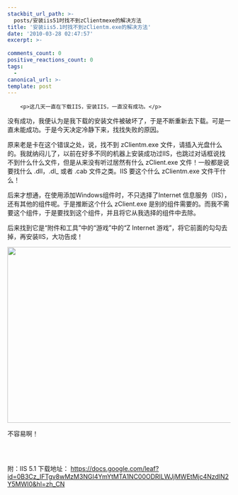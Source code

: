 ```yaml
---
stackbit_url_path: >-
  posts/安装iis51时找不到zClientmexe的解决方法
title: '安装iis5.1时找不到zClientm.exe的解决方法'
date: '2010-03-28 02:47:57'
excerpt: >-
  
comments_count: 0
positive_reactions_count: 0
tags: 
  - 
canonical_url: >-
template: post
---
```


        <p>这几天一直在下载IIS，安装IIS，一直没有成功。</p>
<p>没有成功，我便认为是我下载的安装文件被破坏了，于是不断重新去下载。可是一直未能成功。于是今天决定冷静下来，找找失败的原因。</p>
<p>原来老是卡在这个错误之处，说，找不到 zClientm.exe 文件，请插入光盘什么的。我就纳闷儿了，以前在好多不同的机器上安装成功过IIS，也跳过对话框说找不到什么什么文件，但是从来没有听过居然有什么 zClient.exe 文件！一般都是说要找什么 .dll，.dl_ 或者 .cab 文件之类。IIS 要这个什么 zClientm.exe 文件干什么！</p>
<p>后来才想通，在使用添加Windows组件时，不只选择了Internet 信息服务（IIS），还有其他的组件呢。于是推断这个什么 zClient.exe 是别的组件需要的。而我不需要这个组件，于是要找到这个组件，并且将它从我选择的组件中去除。</p>
<p>后来找到它是“附件和工具”中的“游戏”中的“Z Internet 游戏”，将它前面的勾勾去掉，再安装IIS，大功告成！</p>
<p><img width="600" height="398" alt="" src="http://www.zizhujy.com/blog/image.axd?picture=image_215.png"></p>
<p>不容易啊！</p>
<p><img alt="" src="http://www.zizhujy.com/blog/image.axd?picture=image_216.png"></p>
<p>&nbsp;</p>
<p>附：IIS 5.1 下载地址：&nbsp;<a href="https://docs.google.com/leaf?id=0B3Cz_IFTgv8wMzM3NGI4YmYtMTA1NC00ODRlLWJjMWEtMjc4NzdlN2Y5MWI0&amp;hl=zh_CN">https://docs.google.com/leaf?id=0B3Cz_IFTgv8wMzM3NGI4YmYtMTA1NC00ODRlLWJjMWEtMjc4NzdlN2Y5MWI0&amp;hl=zh_CN</a></p>
<p>&nbsp;</p>
<p>&nbsp;</p>
      